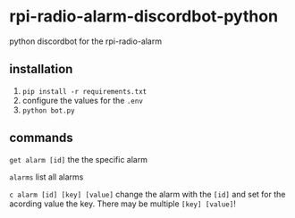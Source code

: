# rpi-radio-alarm-discordbot-python
python discordbot for the rpi-radio-alarm

## installation
1) ```pip install -r requirements.txt```
2) configure the values for the ```.env```
3) ```python bot.py```

## commands
``get alarm [id]`` the the specific alarm

``alarms``  list all alarms

``c alarm [id] [key] [value]``  change the alarm with the ``[id]`` and set for the acording value the key.
There may be multiple ``[key] [value]``!  
